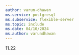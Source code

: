 ```yaml
---
author: varun-dhawan
ms.service: postgresql
ms.subservice: flexible-server
ms.topic: include
ms.date: 04/10/2024
ms.author: varundhawan
---
```

11.22

